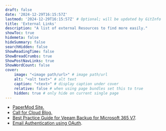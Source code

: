 ```yaml
---
draft: false
date: '2024-12-29T16:15:57Z'
lastmod: '2024-12-29T16:15:57Z' # Optional; will be updated by GitInfo if enabled
title: 'External Links'
description: "A list of external Resources to find more easily."
showToc: true
hidemeta: false
hideSummary: false
searchHidden: false
ShowReadingTime: false
ShowBreadCrumbs: true
ShowPostNavLinks: true
ShowWordCount: false
cover:
    image: "<image path/url>" # image path/url
    alt: "<alt text>" # alt text
    caption: "<text>" # display caption under cover
    relative: false # when using page bundles set this to true
    hidden: true # only hide on current single page
---
```


* [PaperMod Site.](https://adityatelange.github.io/hugo-PaperMod/)
* [Call for Cloud Blog.](https://call4cloud.nl/)
* [Best Practice Guide for Veeam Backup for Microsoft 365 V7](https://bp.veeam.com/vb365/).
* [Email Authentication using OAuth](https://www.emailarchitect.net/eaoauth/kb/azure_application_pop_imap_grant.aspx).

